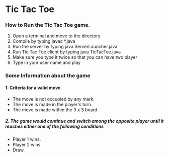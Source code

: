# Tic Tac Toe

### How to Run the Tic Tac Toe game.
1. Open a terminal and move to the directory
2. Compile by typing javac *.java
3. Run the server by typing java ServerLauncher.java
4. Run Tic Tac Toe client by typing java TicTacToe.java
5. Make sure you type it twice so that you can have two player
6. Type in your user name and play

### Some Information about the game

#### 1. Criteria for a valid move
- The move is not occupied by any mark.
- The move is made in the player's turn.
- The move is made within the 3 x 3 board.

##### 2. The game would continue and switch among the opposite player until it reaches either one of the following conditions
- Player 1 wins.
- Player 2 wins.
- Draw.

